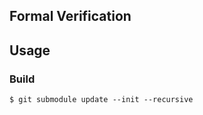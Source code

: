 ## Formal Verification

## Usage

### Build

```shell
$ git submodule update --init --recursive
```

